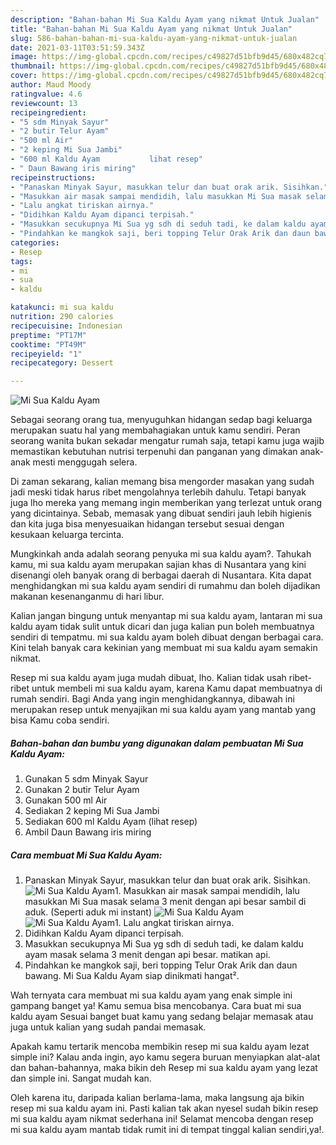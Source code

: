 ```yaml
---
description: "Bahan-bahan Mi Sua Kaldu Ayam yang nikmat Untuk Jualan"
title: "Bahan-bahan Mi Sua Kaldu Ayam yang nikmat Untuk Jualan"
slug: 586-bahan-bahan-mi-sua-kaldu-ayam-yang-nikmat-untuk-jualan
date: 2021-03-11T03:51:59.343Z
image: https://img-global.cpcdn.com/recipes/c49827d51bfb9d45/680x482cq70/mi-sua-kaldu-ayam-foto-resep-utama.jpg
thumbnail: https://img-global.cpcdn.com/recipes/c49827d51bfb9d45/680x482cq70/mi-sua-kaldu-ayam-foto-resep-utama.jpg
cover: https://img-global.cpcdn.com/recipes/c49827d51bfb9d45/680x482cq70/mi-sua-kaldu-ayam-foto-resep-utama.jpg
author: Maud Moody
ratingvalue: 4.6
reviewcount: 13
recipeingredient:
- "5 sdm Minyak Sayur"
- "2 butir Telur Ayam"
- "500 ml Air"
- "2 keping Mi Sua Jambi"
- "600 ml Kaldu Ayam           lihat resep"
- " Daun Bawang iris miring"
recipeinstructions:
- "Panaskan Minyak Sayur, masukkan telur dan buat orak arik. Sisihkan."
- "Masukkan air masak sampai mendidih, lalu masukkan Mi Sua masak selama 3 menit dengan api besar sambil di aduk. (Seperti aduk mi instant)"
- "Lalu angkat tiriskan airnya."
- "Didihkan Kaldu Ayam dipanci terpisah."
- "Masukkan secukupnya Mi Sua yg sdh di seduh tadi, ke dalam kaldu ayam masak selama 3 menit dengan api besar. matikan api."
- "Pindahkan ke mangkok saji, beri topping Telur Orak Arik dan daun bawang. Mi Sua Kaldu Ayam siap dinikmati hangat²."
categories:
- Resep
tags:
- mi
- sua
- kaldu

katakunci: mi sua kaldu 
nutrition: 290 calories
recipecuisine: Indonesian
preptime: "PT17M"
cooktime: "PT49M"
recipeyield: "1"
recipecategory: Dessert

---
```



![Mi Sua Kaldu Ayam](https://img-global.cpcdn.com/recipes/c49827d51bfb9d45/680x482cq70/mi-sua-kaldu-ayam-foto-resep-utama.jpg)

Sebagai seorang orang tua, menyuguhkan hidangan sedap bagi keluarga merupakan suatu hal yang membahagiakan untuk kamu sendiri. Peran seorang  wanita bukan sekadar mengatur rumah saja, tetapi kamu juga wajib memastikan kebutuhan nutrisi terpenuhi dan panganan yang dimakan anak-anak mesti menggugah selera.

Di zaman  sekarang, kalian memang bisa mengorder masakan yang sudah jadi meski tidak harus ribet mengolahnya terlebih dahulu. Tetapi banyak juga lho mereka yang memang ingin memberikan yang terlezat untuk orang yang dicintainya. Sebab, memasak yang dibuat sendiri jauh lebih higienis dan kita juga bisa menyesuaikan hidangan tersebut sesuai dengan kesukaan keluarga tercinta. 



Mungkinkah anda adalah seorang penyuka mi sua kaldu ayam?. Tahukah kamu, mi sua kaldu ayam merupakan sajian khas di Nusantara yang kini disenangi oleh banyak orang di berbagai daerah di Nusantara. Kita dapat menghidangkan mi sua kaldu ayam sendiri di rumahmu dan boleh dijadikan makanan kesenanganmu di hari libur.

Kalian jangan bingung untuk menyantap mi sua kaldu ayam, lantaran mi sua kaldu ayam tidak sulit untuk dicari dan juga kalian pun boleh membuatnya sendiri di tempatmu. mi sua kaldu ayam boleh dibuat dengan berbagai cara. Kini telah banyak cara kekinian yang membuat mi sua kaldu ayam semakin nikmat.

Resep mi sua kaldu ayam juga mudah dibuat, lho. Kalian tidak usah ribet-ribet untuk membeli mi sua kaldu ayam, karena Kamu dapat membuatnya di rumah sendiri. Bagi Anda yang ingin menghidangkannya, dibawah ini merupakan resep untuk menyajikan mi sua kaldu ayam yang mantab yang bisa Kamu coba sendiri.

<!--inarticleads1-->

##### Bahan-bahan dan bumbu yang digunakan dalam pembuatan Mi Sua Kaldu Ayam:

1. Gunakan 5 sdm Minyak Sayur
1. Gunakan 2 butir Telur Ayam
1. Gunakan 500 ml Air
1. Sediakan 2 keping Mi Sua Jambi
1. Sediakan 600 ml Kaldu Ayam           (lihat resep)
1. Ambil  Daun Bawang iris miring




<!--inarticleads2-->

##### Cara membuat Mi Sua Kaldu Ayam:

1. Panaskan Minyak Sayur, masukkan telur dan buat orak arik. Sisihkan.
<img src="https://img-global.cpcdn.com/steps/b22bfb129b38aec6/160x128cq70/mi-sua-kaldu-ayam-langkah-memasak-1-foto.jpg" alt="Mi Sua Kaldu Ayam">1. Masukkan air masak sampai mendidih, lalu masukkan Mi Sua masak selama 3 menit dengan api besar sambil di aduk. (Seperti aduk mi instant)
<img src="https://img-global.cpcdn.com/steps/d0981c0a6889df80/160x128cq70/mi-sua-kaldu-ayam-langkah-memasak-2-foto.jpg" alt="Mi Sua Kaldu Ayam"><img src="https://img-global.cpcdn.com/steps/bfaafe360c8e64ce/160x128cq70/mi-sua-kaldu-ayam-langkah-memasak-2-foto.jpg" alt="Mi Sua Kaldu Ayam">1. Lalu angkat tiriskan airnya.
1. Didihkan Kaldu Ayam dipanci terpisah.
1. Masukkan secukupnya Mi Sua yg sdh di seduh tadi, ke dalam kaldu ayam masak selama 3 menit dengan api besar. matikan api.
1. Pindahkan ke mangkok saji, beri topping Telur Orak Arik dan daun bawang. Mi Sua Kaldu Ayam siap dinikmati hangat².




Wah ternyata cara membuat mi sua kaldu ayam yang enak simple ini gampang banget ya! Kamu semua bisa mencobanya. Cara buat mi sua kaldu ayam Sesuai banget buat kamu yang sedang belajar memasak atau juga untuk kalian yang sudah pandai memasak.

Apakah kamu tertarik mencoba membikin resep mi sua kaldu ayam lezat simple ini? Kalau anda ingin, ayo kamu segera buruan menyiapkan alat-alat dan bahan-bahannya, maka bikin deh Resep mi sua kaldu ayam yang lezat dan simple ini. Sangat mudah kan. 

Oleh karena itu, daripada kalian berlama-lama, maka langsung aja bikin resep mi sua kaldu ayam ini. Pasti kalian tak akan nyesel sudah bikin resep mi sua kaldu ayam nikmat sederhana ini! Selamat mencoba dengan resep mi sua kaldu ayam mantab tidak rumit ini di tempat tinggal kalian sendiri,ya!.

